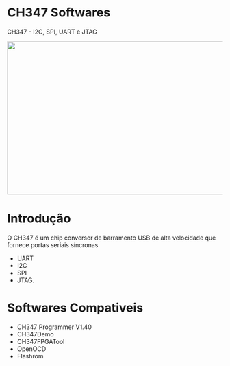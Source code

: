 # CH347 Softwares
CH347 - I2C, SPI, UART e JTAG

<p><img alt="" src="https://github.com/YTEC-info/CH347-Softwares/blob/main/Datasheet%20&amp;%20Manual/hii.png?raw=true" style="float:center; height:357px; width:799px" /></p>

# Introdução
O CH347 é um chip conversor de barramento USB de alta velocidade que fornece portas seriais síncronas 
- UART
- I2C 
- SPI  
- JTAG. 

# Softwares Compativeis
- CH347 Programmer V1.40
- CH347Demo
- CH347FPGATool
- OpenOCD
- Flashrom
